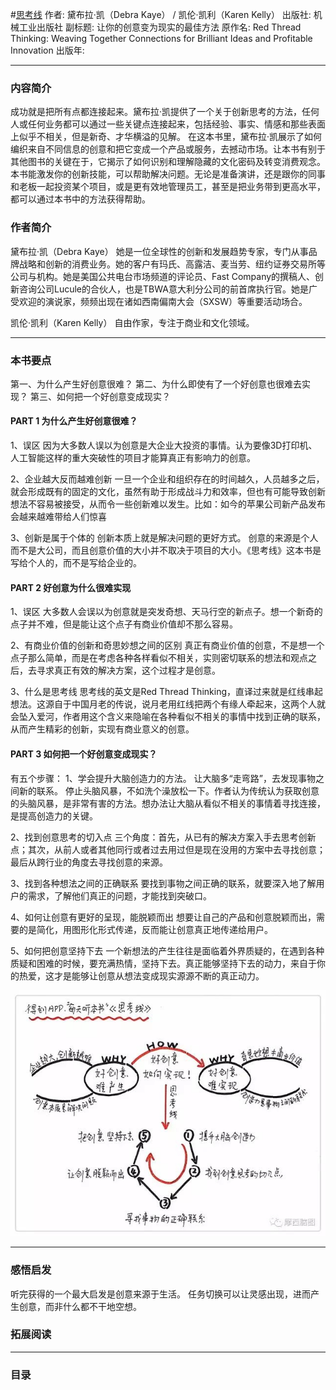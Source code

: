 #[思考线](https://book.douban.com/subject/26704104/)
作者: 黛布拉·凯（Debra Kaye） / 凯伦·凯利（Karen Kelly）
出版社: 机械工业出版社
副标题: 让你的创意变为现实的最佳方法
原作名: Red Thread Thinking: Weaving Together Connections for Brilliant Ideas and Profitable Innovation
出版年: 
***
### 内容简介 
成功就是把所有点都连接起来。黛布拉·凯提供了一个关于创新思考的方法，任何人或任何业务都可以通过一些关键点连接起来，包括经验、事实、情感和那些表面上似乎不相关，但是新奇、才华横溢的见解。
在这本书里，黛布拉·凯展示了如何编织来自不同信息的创意和把它变成一个产品或服务，去撼动市场。让本书有别于其他图书的关键在于，它揭示了如何识别和理解隐藏的文化密码及转变消费观念。本书能激发你的创新技能，可以帮助解决问题。无论是准备演讲，还是跟你的同事和老板一起投资某个项目，或是更有效地管理员工，甚至是把业务带到更高水平，都可以通过本书中的方法获得帮助。

### 作者简介 
黛布拉·凯（Debra Kaye）
她是一位全球性的创新和发展趋势专家，专门从事品牌战略和创新的消费业务。她的客户有玛氏、高露洁、麦当劳、纽约证券交易所等公司与机构。她是美国公共电台市场频道的评论员、Fast Company的撰稿人、创新咨询公司Lucule的合伙人，也是TBWA意大利分公司的前首席执行官。她是广受欢迎的演说家，频频出现在诸如西南偏南大会（SXSW）等重要活动场合。

凯伦·凯利（Karen Kelly）
自由作家，专注于商业和文化领域。
***
### 本书要点
第一、为什么产生好创意很难？
第二、为什么即使有了一个好创意也很难去实现？
第三、如何把一个好创意变成现实？

#### PART 1 为什么产生好创意很难？
1、误区
因为大多数人误以为创意是大企业大投资的事情。认为要像3D打印机、人工智能这样的重大突破性的项目才能算真正有影响力的创意。

2、企业越大反而越难创新
一旦一个企业和组织存在的时间越久，人员越多之后，就会形成既有的固定的文化，虽然有助于形成战斗力和效率，但也有可能导致创新想法不容易被接受，从而令一些创新难以发生。比如：如今的苹果公司新产品发布会越来越难带给人们惊喜

3、创新是属于个体的
创新本质上就是解决问题的更好方式。
创意的来源是个人而不是大公司，而且创意价值的大小并不取决于项目的大小。《思考线》这本书是写给个人的，而不是写给企业的。    

#### PART 2 好创意为什么很难实现
1、误区
大多数人会误以为创意就是突发奇想、天马行空的新点子。想一个新奇的点子并不难，但是能让这个点子有商业价值却不那么容易。

2、有商业价值的创新和奇思妙想之间的区别
真正有商业价值的创意，不是想一个点子那么简单，而是在考虑各种各样看似不相关，实则密切联系的想法和观点之后，去寻求真正有效的解决方案，这个过程才是创意。

3、什么是思考线
思考线的英文是Red Thread Thinking，直译过来就是红线串起想法。这源自于中国月老的传说，说月老用红线把两个有缘人牵起来，这两个人就会坠入爱河，作者用这个含义来隐喻在各种看似不相关的事情中找到正确的联系，从而产生精彩的创新，实现有商业意义的创意。

#### PART 3 如何把一个好创意变成现实？
有五个步骤：
1、学会提升大脑创造力的方法。
让大脑多“走弯路”，去发现事物之间新的联系。
停止头脑风暴，不如洗个澡放松一下。作者认为传统认为获取创意的头脑风暴，是非常有害的方法。想办法让大脑从看似不相关的事情着寻找连接，是提高创造力的关键。

2、找到创意思考的切入点
三个角度：首先，从已有的解决方案入手去思考创新点；其次，从前人或者其他同行或者过去用过但是现在没用的方案中去寻找创意；最后从跨行业的角度去寻找创意的来源。

3、找到各种想法之间的正确联系
要找到事物之间正确的联系，就要深入地了解用户的需求，了解他们真正的问题，才能找到突破口。

4、如何让创意有更好的呈现，能脱颖而出
想要让自己的产品和创意脱颖而出，需要的是简化，用图形化形式传递，反而能让创意真正地传递给用户。

5、如何把创意坚持下去
一个新想法的产生往往是面临着外界质疑的，在遇到各种质疑和困难的时候，要充满热情，坚持下去。真正能够坚持下去的动力，来自于你的热爱，这才是能够让创意从想法变成现实源源不断的真正动力。    

![](./_image/2017-06-16-06-04-51.jpg)
***
### 感悟启发
听完获得的一个最大启发是创意来源于生活。
任务切换可以让灵感出现，进而产生创意，而非什么都不干地空想。

### 拓展阅读
***
### 目录

